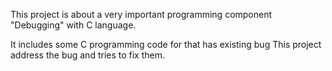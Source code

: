 This project is about a very important programming component "Debugging" with C language.

It includes some C programming code for that has existing bug
This project address the bug and tries to fix them.
